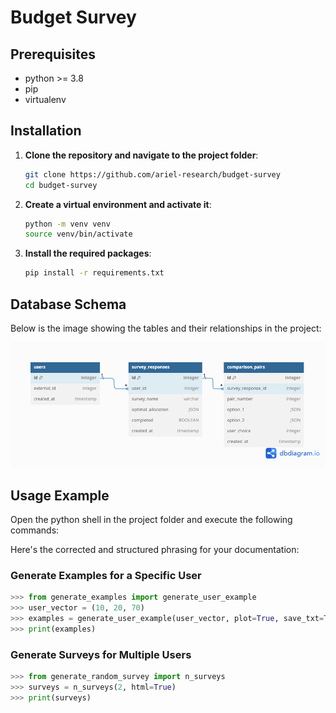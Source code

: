 # Budget Survey

## Prerequisites

- python >= 3.8
- pip
- virtualenv 

## Installation

1. **Clone the repository and navigate to the project folder**:
    ```bash
    git clone https://github.com/ariel-research/budget-survey
    cd budget-survey
    ```

2. **Create a virtual environment and activate it**:
    ```bash
    python -m venv venv
    source venv/bin/activate
    ```

3. **Install the required packages**:
    ```bash
    pip install -r requirements.txt
    ```

## Database Schema

Below is the image showing the tables and their relationships in the project:

![Database Schema](docs/db_schema_diagram.png)

## Usage Example
Open the python shell in the project folder and execute the following commands:

Here's the corrected and structured phrasing for your documentation:

### Generate Examples for a Specific User

```python
>>> from generate_examples import generate_user_example
>>> user_vector = (10, 20, 70)
>>> examples = generate_user_example(user_vector, plot=True, save_txt=True)
>>> print(examples)
```

### Generate Surveys for Multiple Users

```python
>>> from generate_random_survey import n_surveys
>>> surveys = n_surveys(2, html=True)
>>> print(surveys)
```